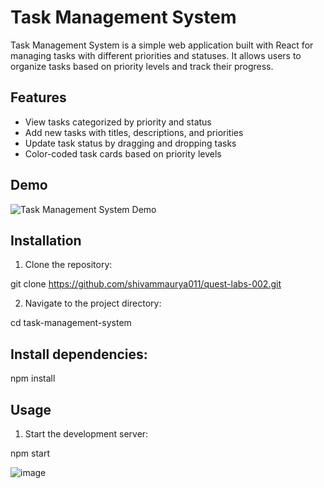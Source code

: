 # Task Management System

Task Management System is a simple web application built with React for managing tasks with different priorities and statuses. It allows users to organize tasks based on priority levels and track their progress.

## Features

- View tasks categorized by priority and status
- Add new tasks with titles, descriptions, and priorities
- Update task status by dragging and dropping tasks
- Color-coded task cards based on priority levels

## Demo

![Task Management System Demo]([demo.gif](https://quest-labs-002.vercel.app/))

## Installation

1. Clone the repository:

git clone https://github.com/shivammaurya011/quest-labs-002.git

2. Navigate to the project directory:

cd task-management-system

## Install dependencies:

npm install


## Usage

1. Start the development server:

npm start

![image](https://github.com/shivammaurya011/quest-labs-002/assets/71092987/376b1d55-3bf4-4726-b543-b6ff30c9e008)
